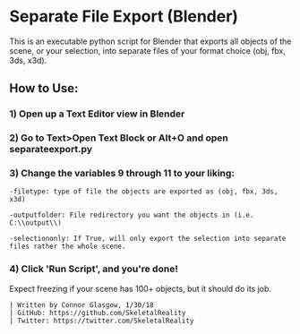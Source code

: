# Separate File Export (Blender)

This is an executable python script for Blender that exports all objects of the scene, or your selection, into separate files of your format choice (obj, fbx, 3ds, x3d).

## How to Use:
### 1) Open up a Text Editor view in Blender
### 2) Go to Text>Open Text Block or Alt+O and open separateexport.py
### 3) Change the variables 9 through 11 to your liking:
```
-filetype: type of file the objects are exported as (obj, fbx, 3ds, x3d)

-outputfolder: File redirectory you want the objects in (i.e. C:\\output\\)

-selectiononly: If True, will only export the selection into separate files rather the whole scene.
```
### 4) Click 'Run Script', and you're done!

Expect freezing if your scene has 100+ objects, but it should do its job.

```
| Written by Connor Glasgow, 1/30/18
| GitHub: https://github.com/SkeletalReality
| Twitter: https://twitter.com/SkeletalReality
```
